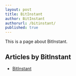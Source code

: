 ```yaml
---
layout: post
title: BitInstant
author: BitInstant
authorurl: /bitinstant/
published: true
---
```


This is a page about BitInstant.

## Articles by BitInstant
<ul>
<li><a href="/bitinstant/">BitInstant</a></li>
</ul>